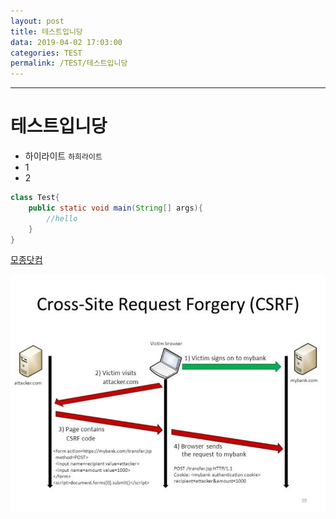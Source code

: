 ```yaml
---
layout: post
title: 테스트입니당
data: 2019-04-02 17:03:00
categories: TEST
permalink: /TEST/테스트입니당
---
```




---

# 테스트입니당

- 하이라이트 `하희라이트`
- 1
- 2





```java
class Test{
    public static void main(String[] args){
        //hello
    }
}
```



[모종닷컴](https://monny.tistory.com)



![](../img/csrf.png)
